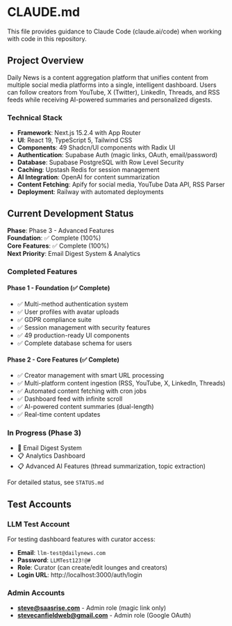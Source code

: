 # CLAUDE.md

This file provides guidance to Claude Code (claude.ai/code) when working with code in this repository.

## Project Overview

Daily News is a content aggregation platform that unifies content from multiple social media platforms into a single, intelligent dashboard. Users can follow creators from YouTube, X (Twitter), LinkedIn, Threads, and RSS feeds while receiving AI-powered summaries and personalized digests.

### Technical Stack

- **Framework**: Next.js 15.2.4 with App Router
- **UI**: React 19, TypeScript 5, Tailwind CSS
- **Components**: 49 Shadcn/UI components with Radix UI
- **Authentication**: Supabase Auth (magic links, OAuth, email/password)
- **Database**: Supabase PostgreSQL with Row Level Security
- **Caching**: Upstash Redis for session management
- **AI Integration**: OpenAI for content summarization
- **Content Fetching**: Apify for social media, YouTube Data API, RSS Parser
- **Deployment**: Railway with automated deployments

## Current Development Status

**Phase**: Phase 3 - Advanced Features  
**Foundation**: ✅ Complete (100%)  
**Core Features**: ✅ Complete (100%)  
**Next Priority**: Email Digest System & Analytics

### Completed Features

#### Phase 1 - Foundation (✅ Complete)

- ✅ Multi-method authentication system
- ✅ User profiles with avatar uploads
- ✅ GDPR compliance suite
- ✅ Session management with security features
- ✅ 49 production-ready UI components
- ✅ Complete database schema for users

#### Phase 2 - Core Features (✅ Complete)

- ✅ Creator management with smart URL processing
- ✅ Multi-platform content ingestion (RSS, YouTube, X, LinkedIn, Threads)
- ✅ Automated content fetching with cron jobs
- ✅ Dashboard feed with infinite scroll
- ✅ AI-powered content summaries (dual-length)
- ✅ Real-time content updates

### In Progress (Phase 3)

- 🎯 Email Digest System
- 📋 Analytics Dashboard
- 📋 Advanced AI Features (thread summarization, topic extraction)

For detailed status, see `STATUS.md`

## Test Accounts

### LLM Test Account

For testing dashboard features with curator access:

- **Email**: `llm-test@dailynews.com`
- **Password**: `LLMTest123!@#`
- **Role**: Curator (can create/edit lounges and creators)
- **Login URL**: http://localhost:3000/auth/login

### Admin Accounts

- **steve@saasrise.com** - Admin role (magic link only)
- **stevecanfieldweb@gmail.com** - Admin role (Google OAuth)
